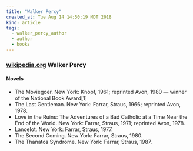 ```yaml
---
title: "Walker Percy"
created_at: Tue Aug 14 14:50:19 MDT 2018
kind: article
tags:
  - walker_percy_author
  - author
  - books
---
```


<h3>
  <a href="https://en.wikipedia.org/wiki/Walker_Percy#Novels" target="_blank">wikipedia.org</a>
  Walker Percy
</h3>

<h4>Novels</h4>

<ul>
  <li>The Moviegoer. New York: Knopf, 1961; reprinted Avon, 1980 — winner of the National Book Award[1]</li>
  <li>The Last Gentleman. New York: Farrar, Straus, 1966; reprinted Avon, 1978.</li>
  <li>Love in the Ruins: The Adventures of a Bad Catholic at a Time Near the End of the World. New York: Farrar, Straus, 1971; reprinted Avon, 1978.</li>
  <li>Lancelot. New York: Farrar, Straus, 1977.</li>
  <li>The Second Coming. New York: Farrar, Straus, 1980.</li>
  <li>The Thanatos Syndrome. New York: Farrar, Straus, 1987.</li>
</ul>

<!--
html boilerplate fragments
<a href="" target="_blank"></a>
<a name=""></a>
<img src="" width="400px">
<ul>
  <li></li>
  <li><a href="" target="_blank"></a></li>
</ul>
<pre>
</pre>
<p style="margin-bottom: 2em;"></p>
<hr style="border: 0; height: 3px; background: #333; background-image: linear-gradient(to right, #ccc, #333, #ccc);">
<pre><code>
</code></pre>
<math xmlns='http://www.w3.org/1998/Math/MathML' display='block'>
</math>
-->
